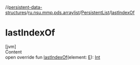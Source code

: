 //[persistent-data-structures](../../index.md)/[ru.nsu.mmp.pds.arraylist](../index.md)/[PersistentList](index.md)/[lastIndexOf](last-index-of.md)



# lastIndexOf  
[jvm]  
Content  
open override fun [lastIndexOf](last-index-of.md)(element: [E](index.md)): [Int](https://kotlinlang.org/api/latest/jvm/stdlib/kotlin/-int/index.html)  



